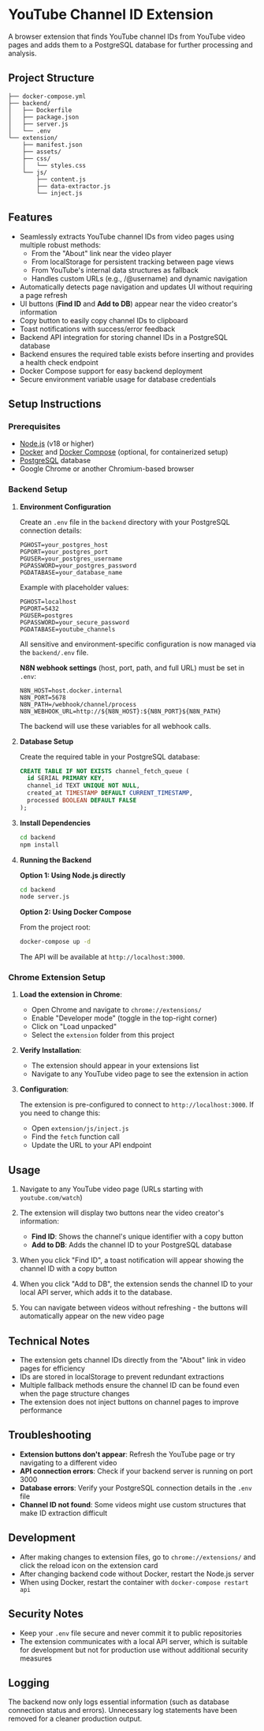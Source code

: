 # YouTube Channel ID Extension

A browser extension that finds YouTube channel IDs from YouTube video pages and adds them to a PostgreSQL database for further processing and analysis.

## Project Structure

```
├── docker-compose.yml
├── backend/
│   ├── Dockerfile
│   ├── package.json
│   ├── server.js
│   └── .env
└── extension/
    ├── manifest.json
    ├── assets/
    ├── css/
    │   └── styles.css
    └── js/
        ├── content.js
        ├── data-extractor.js
        └── inject.js
```

## Features

- Seamlessly extracts YouTube channel IDs from video pages using multiple robust methods:
  - From the "About" link near the video player
  - From localStorage for persistent tracking between page views
  - From YouTube's internal data structures as fallback
  - Handles custom URLs (e.g., /@username) and dynamic navigation
- Automatically detects page navigation and updates UI without requiring a page refresh
- UI buttons (**Find ID** and **Add to DB**) appear near the video creator's information
- Copy button to easily copy channel IDs to clipboard
- Toast notifications with success/error feedback
- Backend API integration for storing channel IDs in a PostgreSQL database
- Backend ensures the required table exists before inserting and provides a health check endpoint
- Docker Compose support for easy backend deployment
- Secure environment variable usage for database credentials

## Setup Instructions

### Prerequisites

- [Node.js](https://nodejs.org/) (v18 or higher)
- [Docker](https://www.docker.com/products/docker-desktop/) and [Docker Compose](https://docs.docker.com/compose/install/) (optional, for containerized setup)
- [PostgreSQL](https://www.postgresql.org/) database
- Google Chrome or another Chromium-based browser

### Backend Setup

1. **Environment Configuration**

   Create an `.env` file in the `backend` directory with your PostgreSQL connection details:

   ```
   PGHOST=your_postgres_host
   PGPORT=your_postgres_port
   PGUSER=your_postgres_username
   PGPASSWORD=your_postgres_password
   PGDATABASE=your_database_name
   ```

   Example with placeholder values:

   ```
   PGHOST=localhost
   PGPORT=5432
   PGUSER=postgres
   PGPASSWORD=your_secure_password
   PGDATABASE=youtube_channels
   ```

   All sensitive and environment-specific configuration is now managed via the `backend/.env` file.

   **N8N webhook settings** (host, port, path, and full URL) must be set in `.env`:

   ```
   N8N_HOST=host.docker.internal
   N8N_PORT=5678
   N8N_PATH=/webhook/channel/process
   N8N_WEBHOOK_URL=http://${N8N_HOST}:${N8N_PORT}${N8N_PATH}
   ```

   The backend will use these variables for all webhook calls.

2. **Database Setup**

   Create the required table in your PostgreSQL database:

   ```sql
   CREATE TABLE IF NOT EXISTS channel_fetch_queue (
     id SERIAL PRIMARY KEY,
     channel_id TEXT UNIQUE NOT NULL,
     created_at TIMESTAMP DEFAULT CURRENT_TIMESTAMP,
     processed BOOLEAN DEFAULT FALSE
   );
   ```

3. **Install Dependencies**

   ```bash
   cd backend
   npm install
   ```

4. **Running the Backend**

   **Option 1: Using Node.js directly**

   ```bash
   cd backend
   node server.js
   ```

   **Option 2: Using Docker Compose**

   From the project root:

   ```bash
   docker-compose up -d
   ```

   The API will be available at `http://localhost:3000`.

### Chrome Extension Setup

1. **Load the extension in Chrome**:

   - Open Chrome and navigate to `chrome://extensions/`
   - Enable "Developer mode" (toggle in the top-right corner)
   - Click on "Load unpacked"
   - Select the `extension` folder from this project

2. **Verify Installation**:

   - The extension should appear in your extensions list
   - Navigate to any YouTube video page to see the extension in action

3. **Configuration**:

   The extension is pre-configured to connect to `http://localhost:3000`. If you need to change this:

   - Open `extension/js/inject.js`
   - Find the `fetch` function call
   - Update the URL to your API endpoint

## Usage

1. Navigate to any YouTube video page (URLs starting with `youtube.com/watch`)

2. The extension will display two buttons near the video creator's information:

   - **Find ID**: Shows the channel's unique identifier with a copy button
   - **Add to DB**: Adds the channel ID to your PostgreSQL database

3. When you click "Find ID", a toast notification will appear showing the channel ID with a copy button

4. When you click "Add to DB", the extension sends the channel ID to your local API server, which adds it to the database.

5. You can navigate between videos without refreshing - the buttons will automatically appear on the new video page

## Technical Notes

- The extension gets channel IDs directly from the "About" link in video pages for efficiency
- IDs are stored in localStorage to prevent redundant extractions
- Multiple fallback methods ensure the channel ID can be found even when the page structure changes
- The extension does not inject buttons on channel pages to improve performance

## Troubleshooting

- **Extension buttons don't appear**: Refresh the YouTube page or try navigating to a different video
- **API connection errors**: Check if your backend server is running on port 3000
- **Database errors**: Verify your PostgreSQL connection details in the `.env` file
- **Channel ID not found**: Some videos might use custom structures that make ID extraction difficult

## Development

- After making changes to extension files, go to `chrome://extensions/` and click the reload icon on the extension card
- After changing backend code without Docker, restart the Node.js server
- When using Docker, restart the container with `docker-compose restart api`

## Security Notes

- Keep your `.env` file secure and never commit it to public repositories
- The extension communicates with a local API server, which is suitable for development but not for production use without additional security measures

## Logging

The backend now only logs essential information (such as database connection status and errors). Unnecessary log statements have been removed for a cleaner production output.
